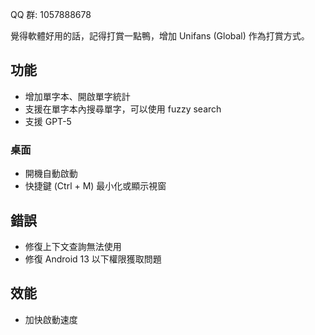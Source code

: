 QQ 群: 1057888678

覺得軟體好用的話，記得打賞一點鴨，增加 Unifans (Global) 作為打賞方式。

## 功能

*   增加單字本、開啟單字統計
*   支援在單字本內搜尋單字，可以使用 fuzzy search
*   支援 GPT-5

### 桌面

*   開機自動啟動
*   快捷鍵 (Ctrl + M) 最小化或顯示視窗

## 錯誤

*   修復上下文查詢無法使用
*   修復 Android 13 以下權限獲取問題

## 效能

*   加快啟動速度